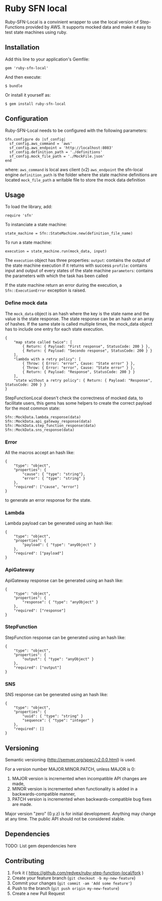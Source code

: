 # Ruby SFN local

Ruby-SFN-Local is a convinient wrapper to use the local version of Step-Functions provided by AWS. It supports mocked data and make it easy to test state machines using ruby.

## Installation

Add this line to your application's Gemfile:

    gem 'ruby-sfn-local'

And then execute:

    $ bundle

Or install it yourself as:

    $ gem install ruby-sfn-local

## Configuration

Ruby-SFN-Local needs to be configured with the following parameters:

```
Sfn.configure do |sf_config|
  sf_config.aws_command = 'aws'
  sf_config.aws_endpoint = 'http://localhost:8083'
  sf_config.definition_path = './definitions'
  sf_config.mock_file_path = './MockFile.json'
end
```
where:
`aws_command` is local aws client (v2)
`aws_endpoint` the sfn-local engine
`definition_path` is the folder where the state machine definitions are located
`mock_file_path` a writable file to store the mock data definition

## Usage

To load the library, add:
```
require 'sfn'
```

To instanciate a state machine:
```
state_machine = Sfn::StateMachine.new(definition_file_name)
```

To run a state machine:
```
execution = state_machine.run(mock_data, input)
```

The `execution` object has three properties:
`output`: contains the output of the state machine execution if it returns with success
`profile`: contains input and output of every states of the state machine
`parameters`: contains the parameters with which the task has been called

If the state machine return an error during the execution, a `Sfn::ExecutionError` exception is raised.

### Define mock data
The `mock_data` object is an hash where the key is the state name and the value is the state response. The state response can be an hash or an array of hashes. If the same state is called multiple times, the mock_data object has to include one entry for each state execution.

```
{
    "map state called twice": [
        { Return: { Payload: "First response", StatusCode: 200 } },
        { Return: { Payload: "Secondo response", StatusCode: 200 } }
    ],
    "lambda with a retry policy": [
        { Throw: { Error: "error", Cause: "State error" } },
        { Throw: { Error: "error", Cause: "State error" } },
        { Return: { Payload: "Response", StatusCode: 200 } }
    ],
    "state without a retry policy": { Return: { Payload: "Response", StatusCode: 200 } }
}
```
StepFunctionLocal doesn't check the correctness of mocked data, to facilitate users, this gems has some helpers to create the correct payload for the most common state:

```
Sfn::MockData.lambda_response(data)
Sfn::MockData.api_gateway_response(data)
Sfn::MockData.step_function_response(data)
Sfn::MockData.sns_response(data)
```
### Error
All the macros accept an hash like:
```
{
    "type": "object",
    "properties": {
        "cause": { "type": "string"},
        "error": { "type": "string" }
    },
    "required": ["cause", "error"]
}
```
to generate an error response for the state.

### Lambda
Lambda payload can be generated using an hash like:
```
{
    "type": "object",
    "properties": {
        "payload": { "type": "anyObject" }
    },
    "required": ["payload"]
}
```
### ApiGateway
ApiGateway response can be generated using an hash like:
```
{
    "type": "object",
    "properties": {
        "response": { "type": "anyObject" }
    },
    "required": ["response"]
}
```
### StepFunction
StepFunction response can be generated using an hash like:
```
{
    "type": "object",
    "properties": {
        "output": { "type": "anyObject" }
    },
    "required": ["output"]
}
```

### SNS
SNS response can be generated using an hash like:
```
{
    "type": "object",
    "properties": {
        "uuid": { "type": "string" }
        "sequence": { "type": "integer" }
    },
    "required": []
}
```

## Versioning

Semantic versioning (http://semver.org/spec/v2.0.0.html) is used. 

For a version number MAJOR.MINOR.PATCH, unless MAJOR is 0:

1. MAJOR version is incremented when incompatible API changes are made,
2. MINOR version is incremented when functionality is added in a backwards-compatible manner, 
3. PATCH version is incremented when backwards-compatible bug fixes are made.

Major version "zero" (0.y.z) is for initial development. Anything may change at any time. 
The public API should not be considered stable. 

## Dependencies

TODO: List gem dependencies here

## Contributing

1. Fork it ( https://github.com/redvex/ruby-step-function-local/fork )
2. Create your feature branch (`git checkout -b my-new-feature`)
3. Commit your changes (`git commit -am 'Add some feature'`)
4. Push to the branch (`git push origin my-new-feature`)
5. Create a new Pull Request